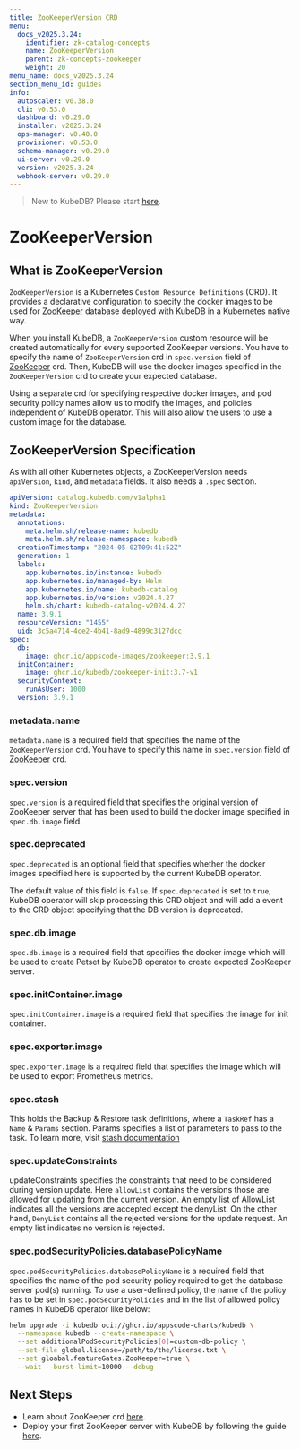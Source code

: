 ```yaml
---
title: ZooKeeperVersion CRD
menu:
  docs_v2025.3.24:
    identifier: zk-catalog-concepts
    name: ZooKeeperVersion
    parent: zk-concepts-zookeeper
    weight: 20
menu_name: docs_v2025.3.24
section_menu_id: guides
info:
  autoscaler: v0.38.0
  cli: v0.53.0
  dashboard: v0.29.0
  installer: v2025.3.24
  ops-manager: v0.40.0
  provisioner: v0.53.0
  schema-manager: v0.29.0
  ui-server: v0.29.0
  version: v2025.3.24
  webhook-server: v0.29.0
---
```


> New to KubeDB? Please start [here](/docs/v2025.3.24/README).

# ZooKeeperVersion

## What is ZooKeeperVersion

`ZooKeeperVersion` is a Kubernetes `Custom Resource Definitions` (CRD). It provides a declarative configuration to specify the docker images to be used for [ZooKeeper](https://zookeeper.apache.org/) database deployed with KubeDB in a Kubernetes native way.

When you install KubeDB, a `ZooKeeperVersion` custom resource will be created automatically for every supported ZooKeeper versions. You have to specify the name of `ZooKeeperVersion` crd in `spec.version` field of [ZooKeeper](/docs/v2025.3.24/guides/zookeeper/concepts/zookeeper) crd. Then, KubeDB will use the docker images specified in the `ZooKeeperVersion` crd to create your expected database.

Using a separate crd for specifying respective docker images, and pod security policy names allow us to modify the images, and policies independent of KubeDB operator. This will also allow the users to use a custom image for the database.

## ZooKeeperVersion Specification

As with all other Kubernetes objects, a ZooKeeperVersion needs `apiVersion`, `kind`, and `metadata` fields. It also needs a `.spec` section.

```yaml
apiVersion: catalog.kubedb.com/v1alpha1
kind: ZooKeeperVersion
metadata:
  annotations:
    meta.helm.sh/release-name: kubedb
    meta.helm.sh/release-namespace: kubedb
  creationTimestamp: "2024-05-02T09:41:52Z"
  generation: 1
  labels:
    app.kubernetes.io/instance: kubedb
    app.kubernetes.io/managed-by: Helm
    app.kubernetes.io/name: kubedb-catalog
    app.kubernetes.io/version: v2024.4.27
    helm.sh/chart: kubedb-catalog-v2024.4.27
  name: 3.9.1
  resourceVersion: "1455"
  uid: 3c5a4714-4ce2-4b41-8ad9-4899c3127dcc
spec:
  db:
    image: ghcr.io/appscode-images/zookeeper:3.9.1
  initContainer:
    image: ghcr.io/kubedb/zookeeper-init:3.7-v1
  securityContext:
    runAsUser: 1000
  version: 3.9.1
```

### metadata.name

`metadata.name` is a required field that specifies the name of the `ZooKeeperVersion` crd. You have to specify this name in `spec.version` field of [ZooKeeper](/docs/v2025.3.24/guides/zookeeper/concepts/zookeeper) crd.


### spec.version

`spec.version` is a required field that specifies the original version of ZooKeeper server that has been used to build the docker image specified in `spec.db.image` field.

### spec.deprecated

`spec.deprecated` is an optional field that specifies whether the docker images specified here is supported by the current KubeDB operator.

The default value of this field is `false`. If `spec.deprecated` is set to `true`, KubeDB operator will skip processing this CRD object and will add a event to the CRD object specifying that the DB version is deprecated.

### spec.db.image

`spec.db.image` is a required field that specifies the docker image which will be used to create Petset by KubeDB operator to create expected ZooKeeper server.

### spec.initContainer.image

`spec.initContainer.image` is a required field that specifies the image for init container.

### spec.exporter.image

`spec.exporter.image` is a required field that specifies the image which will be used to export Prometheus metrics.

### spec.stash

This holds the Backup & Restore task definitions, where a `TaskRef` has a `Name` & `Params` section. Params specifies a list of parameters to pass to the task.
To learn more, visit [stash documentation](https://stash.run/)

### spec.updateConstraints

updateConstraints specifies the constraints that need to be considered during version update. Here `allowList` contains the versions those are allowed for updating from the current version.
An empty list of AllowList indicates all the versions are accepted except the denyList.
On the other hand, `DenyList` contains all the rejected versions for the update request. An empty list indicates no version is rejected.

### spec.podSecurityPolicies.databasePolicyName

`spec.podSecurityPolicies.databasePolicyName` is a required field that specifies the name of the pod security policy required to get the database server pod(s) running. To use a user-defined policy, the name of the policy has to be set in `spec.podSecurityPolicies` and in the list of allowed policy names in KubeDB operator like below:

```bash
helm upgrade -i kubedb oci://ghcr.io/appscode-charts/kubedb \
  --namespace kubedb --create-namespace \
  --set additionalPodSecurityPolicies[0]=custom-db-policy \
  --set-file global.license=/path/to/the/license.txt \
  --set gloabal.featureGates.ZooKeeper=true \
  --wait --burst-limit=10000 --debug
```

## Next Steps

- Learn about ZooKeeper crd [here](/docs/v2025.3.24/guides/zookeeper/concepts/zookeeper).
- Deploy your first ZooKeeper server with KubeDB by following the guide [here](/docs/v2025.3.24/guides/zookeeper/quickstart/quickstart).
